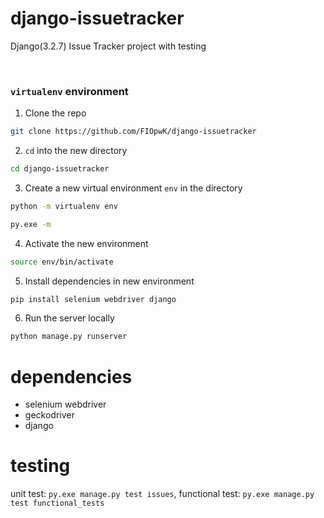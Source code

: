 # django-issuetracker
Django(3.2.7) Issue Tracker project with testing 

&nbsp;
### `virtualenv` environment <a name="virtualenv"></a>

1. Clone the repo
```bash
git clone https://github.com/FIOpwK/django-issuetracker
```
2. `cd` into the new directory
```bash
cd django-issuetracker
```
3. Create a new virtual environment `env` in the directory
```bash
python -m virtualenv env
```
```bash
py.exe -m
```
4. Activate the new environment
```bash
source env/bin/activate
```
5. Install dependencies in new environment
```bash
pip install selenium webdriver django
```
6. Run the server locally
```bash
python manage.py runserver
```

# dependencies
- selenium webdriver
- geckodriver
- django

# testing
unit test:  `py.exe manage.py test issues`,
functional test: `py.exe manage.py test functional_tests`
